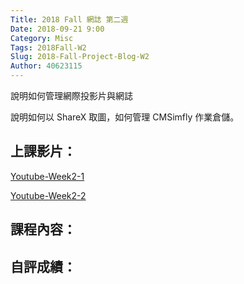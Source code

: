 ```yaml
---
Title: 2018 Fall 網誌 第二週
Date: 2018-09-21 9:00
Category: Misc
Tags: 2018Fall-W2
Slug: 2018-Fall-Project-Blog-W2
Author: 40623115
---
```


說明如何管理網際投影片與網誌

說明如何以 ShareX 取圖，如何管理 CMSimfly 作業倉儲。

<!-- PELICAN_END_SUMMARY -->

上課影片：
----

[Youtube-Week2-1](https://www.youtube.com/watch?v=hEkMv2KqixY&t=141s)

[Youtube-Week2-2](https://www.youtube.com/watch?v=PNfuu95a3ns&t=746s)

課程內容：
----

自評成績：
----

